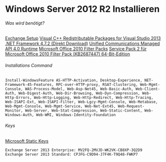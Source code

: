 # Windows Server 2012 R2 Installieren

###### Was wird benötigt?
[Exchange Setup](https://www.microsoft.com/de-DE/download/details.aspx?id=58392 "Exchange Setup")
[Visual C++ Redistributable Packages for Visual Studio 2013](https://www.microsoft.com/en-us/download/details.aspx?id=40784 "Visual C++ Redistributable Packages for Visual Studio 2013")
[.NET Framework 4.7.2 (Direkt Download)](https://dotnet.microsoft.com/en-us/download/dotnet-framework/thank-you/net472-web-installer ".NET Framework 4.7.2 (Direkt Download)")
[Unified Communications Managed API 4.0 Runtime](https://www.microsoft.com/en-us/download/details.aspx?id=34992 "Unified Communications Managed API 4.0 Runtime")
[Microsoft Office 2010 Filter Packs](https://www.microsoft.com/en-us/download/details.aspx?id=17062 "Microsoft Office 2010 Filter Packs")
[Service Pack 2 für Microsoft Office 2010 Filter Pack (KB2687447) 64-Bit-Edition](https://www.microsoft.com/de-de/download/confirmation.aspx?id=39668 "Service Pack 2 für Microsoft Office 2010 Filter Pack (KB2687447) 64-Bit-Edition")

###### Installations Command
```shell
Install-WindowsFeature AS-HTTP-Activation, Desktop-Experience, NET-Framework-45-Features, RPC-over-HTTP-proxy, RSAT-Clustering, Web-Mgmt-Console, WAS-Process-Model, Web-Asp-Net45, Web-Basic-Auth, Web-Client-Auth, Web-Digest-Auth, Web-Dir-Browsing, Web-Dyn-Compression, Web-Http-Errors, Web-Http-Logging, Web-Http-Redirect, Web-Http-Tracing, Web-ISAPI-Ext, Web-ISAPI-Filter, Web-Lgcy-Mgmt-Console, Web-Metabase, Web-Mgmt-Console, Web-Mgmt-Service, Web-Net-Ext45, Web-Request-Monitor, Web-Server, Web-Stat-Compression, Web-Static-Content, Web-Windows-Auth, Web-WMI, Windows-Identity-Foundation
```

###### Keys
[Microsoft Static Keys](https://gist.github.com/jamesy0ung/186bcc47ffe59a126052ee0f1cded8b3 "Microsoft Static Keys")
```shell
Exchange Server 2013 Enterprise: MV2FQ-2MVJD-WK2VK-CB8XP-3Q2D9
Exchange Server 2013 Standard: CPJFG-C9D94-J7F4K-T9Q48-FWKP7
```
